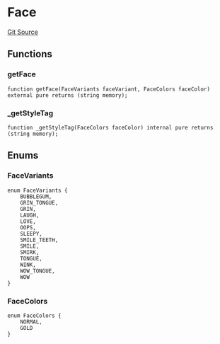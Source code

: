 # Face
[Git Source](https://github.com/digiv3rse/core-contracts/blob/5454b58664fab805b6888a68ff40915d251f32f3/contracts/libraries/svgs/Profile/Face.sol)


## Functions
### getFace


```solidity
function getFace(FaceVariants faceVariant, FaceColors faceColor) external pure returns (string memory);
```

### _getStyleTag


```solidity
function _getStyleTag(FaceColors faceColor) internal pure returns (string memory);
```

## Enums
### FaceVariants

```solidity
enum FaceVariants {
    BUBBLEGUM,
    GRIN_TONGUE,
    GRIN,
    LAUGH,
    LOVE,
    OOPS,
    SLEEPY,
    SMILE_TEETH,
    SMILE,
    SMIRK,
    TONGUE,
    WINK,
    WOW_TONGUE,
    WOW
}
```

### FaceColors

```solidity
enum FaceColors {
    NORMAL,
    GOLD
}
```

